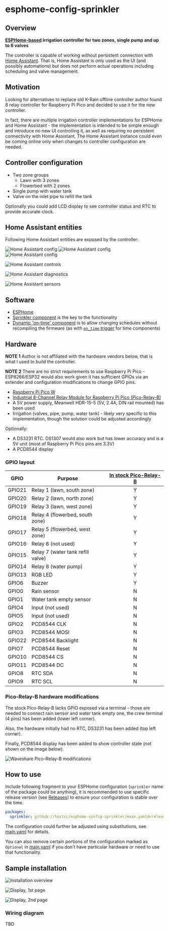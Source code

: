 # esphome-config-sprinkler

## Overview

**[ESPHome-based](https://esphome.io/) irrigation controller for two zones,
single pump and up to 6 valves**

The controller is capable of working without persistent connection with [Home
Assistant](https://www.home-assistant.io/). That is, Home Assistant is only
used as the UI (and possibly automations) but does not perform actual
operations including scheduling and valve management.

## Motivation

Looking for alternatives to replace old K-Rain offline controller author found
8 relay controller for Raspberry Pi Pico and decided to use it for the new
controller.

In fact, there are multiple irrigation controller implementations for ESPHome
and Home Assistant - the implementation is intended to be simple enough and
introduce no new UI controlling it, as well as requiring no persistent
connectivity with Home Assistant. The Home Assistant instance could even be
coming online only when changes to controller configuration are needed.

## Controller configuration

* Two zone groups
  * Lawn with 3 zones
  * Flowerbed with 2 zones
* Single pump with water tank
* Valve on the inlet pipe to refill the tank

Optionally you could add LCD display to see controller status and RTC to
provide accurate clock.

## Home Assistant entities

Following Home Assistant entities are exposed by the controller:

![Home Assistant config](/docs/assets/controller-hass-config-1.jpg) ![Home Assistant config](/docs/assets/controller-hass-config-2.jpg) ![Home Assistant config](/docs/assets/controller-hass-config-3.jpg)

![Home Assistant controls](/docs/assets/controller-hass-controls.jpg)

![Home Assistant diagnostics](/docs/assets/controller-hass-diagnostics.jpg)

![Home Assistant sensors](/docs/assets/controller-hass-sensors.jpg)

## Software

* [ESPHome](https://esphome.io/) 
 * [Sprinkler component](https://esphome.io/components/sprinkler) is the key to the functionality
 * [Dynamic 'on-time' component](https://github.com/hostcc/esphome-component-dynamic-on-time) is
   to allow changing schedules without recompiling the firmware (as with
   [`on_time` trigger](https://esphome.io/components/time/#time-on-time) for
   time components)

## Hardware

**NOTE 1** Author is not affiliated with the hardware vendors below, that is what I
used to build the controller.

**NOTE 2** There are no strict requirements to use Raspberry Pi Pico -
ESP8266/ESP32 would also work given it has sufficient GPIOs via an extender and
configuration modifications to change GPIO pins.

* [Raspberry Pi Pico W](https://www.raspberrypi.com/products/raspberry-pi-pico/)
* [Industrial 8-Channel Relay Module for Raspberry Pi Pico (Pico-Relay-B)](https://www.waveshare.com/pico-relay-b.htm)
* A 5V power supply, Meanwell HDR-15-5 (5V, 2.4A, DIN rail mounted) has been
  used 
* Irrigation (valves, pipe, pump, water tank) - likely very specific to this
  implementation, though the solution could be adjusted accordingly

Optionally:
* A DS3231 RTC. DS1307 would also work but has lower accuracy and is a 5V unit
  (most of Raspberry Pi Pico pins are 3.3V)
* A PCD8544 display

### GPIO layout

|GPIO  | Purpose                           |[In stock Pico-Relay-B](https://www.waveshare.com/wiki/Pico-Relay-B)|
|------|-----------------------------------|:-:|
|GPIO21| Relay 1 (lawn, south zone)        | Y |
|GPIO20| Relay 2 (lawn, north zone)        | Y |
|GPIO19| Relay 3 (lawn, west zone)         | Y |
|GPIO18| Relay 4 (flowerbed, south zone)   | Y |
|GPIO17| Relay 5 (flowerbed, west zone)    | Y |
|GPIO16| Relay 6 (not used)                | Y |
|GPIO15| Relay 7 (water tank refill valve) | Y |
|GPIO14| Relay 8 (water pump)              | Y |
|GPIO13| RGB LED                           | Y |
|GPIO6 | Buzzer                            | Y |
|GPIO0 | Rain sensor                       | N |
|GPIO1 | Water tank empty sensor           | N |
|GPIO4 | Input (not used)                  | N |
|GPIO5 | Input (not used)                  | N |
|GPIO2 | PCD8544 CLK                       | N |
|GPIO3 | PCD8544 MOSI                      | N |
|GPIO22| PCD8544 Backlight                 | N |
|GPIO7 | PCD8544 Reset                     | N |
|GPIO10| PCD8544 CS                        | N |
|GPIO11| PCD8544 DC                        | N |
|GPIO8 | RTC SDA                           | N |
|GPIO9 | RTC SCL                           | N |

### Pico-Relay-B hardware modifications

The stock Pico-Relay-B lacks GPIO exposed via a terminal - those are needed to
connect rain sensor and water tank empty one, the crew terminal (4 pins) has
been added (lower left corner).

Also, the hardware initially had no RTC, DS3231 has been added (top left
corner).

Finally, PCD8544 display has been added to show controller state (not shown on
the image below).

![Waveshare Pico-Relay-B modifications](/docs/assets/waveshare-hw.jpg)

## How to use

Include following fragment to your ESPHome configuration (`sprinkler` name of
the package could be anything), it is recommended to use specific release
version (see
[Releases](https://github.com/hostcc/esphome-config-sprinkler/releases)) to
ensure your configuration is stable over the time.

```yaml
packages:
  sprinkler: github://hostcc/esphome-config-sprinkler/main.yaml@<release version>
```

The configuration could further be adjusted using substitutions, see
[main.yaml](main.yaml) for details.

You can also remove certain portions of the configuration marked as `Optional`
in [main.yaml](main.yaml) if you don't have particular hardware or need to use that
functionality.


## Sample installation

![Installation overview](/docs/assets/controller-hw-overview.jpg)

![Display, 1st page](/docs/assets/controller-display-1st-page.jpg)

![Display, 2nd page](/docs/assets/controller-display-2nd-page.jpg)

### Wiring diagram

TBD
